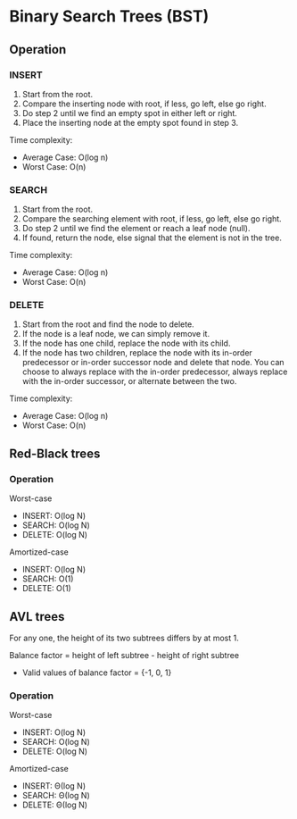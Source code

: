
# Binary Search Trees (BST)

## Operation

### INSERT
1. Start from the root.
2. Compare the inserting node with root, if less, go left, else go right.
3. Do step 2 until we find an empty spot in either left or right.
4. Place the inserting node at the empty spot found in step 3.

Time complexity:
- Average Case: O(log n)
- Worst Case: O(n)

### SEARCH
1. Start from the root.
2. Compare the searching element with root, if less, go left, else go right.
3. Do step 2 until we find the element or reach a leaf node (null).
4. If found, return the node, else signal that the element is not in the tree.

Time complexity:
- Average Case: O(log n)
- Worst Case: O(n)

### DELETE
1. Start from the root and find the node to delete.
2. If the node is a leaf node, we can simply remove it.
3. If the node has one child, replace the node with its child.
4. If the node has two children, replace the node with its in-order predecessor or in-order successor node and delete that node. You can choose to always replace with the in-order predecessor, always replace with the in-order successor, or alternate between the two.

Time complexity:
- Average Case: O(log n)
- Worst Case: O(n)

## Red-Black trees

### Operation
Worst-case
- INSERT: O(log N)
- SEARCH: O(log N)
- DELETE: O(log N)

Amortized-case
- INSERT: O(log N)
- SEARCH: O(1)
- DELETE: O(1)

## AVL trees

For any one, the height of its two subtrees differs by at most 1. 

Balance factor = height of left subtree - height of right subtree
- Valid values of balance factor = {-1, 0, 1}

### Operation
Worst-case
- INSERT: O(log N)
- SEARCH: O(log N)
- DELETE: O(log N)

Amortized-case
- INSERT: Θ(log N)
- SEARCH: Θ(log N)
- DELETE: Θ(log N)